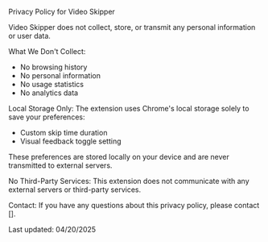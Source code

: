 Privacy Policy for Video Skipper

Video Skipper does not collect, store, or transmit any personal information or user data.

What We Don't Collect:
- No browsing history
- No personal information
- No usage statistics
- No analytics data

Local Storage Only:
The extension uses Chrome's local storage solely to save your preferences:
- Custom skip time duration
- Visual feedback toggle setting

These preferences are stored locally on your device and are never transmitted to external servers.

No Third-Party Services:
This extension does not communicate with any external servers or third-party services.

Contact:
If you have any questions about this privacy policy, please contact [].

Last updated: 04/20/2025